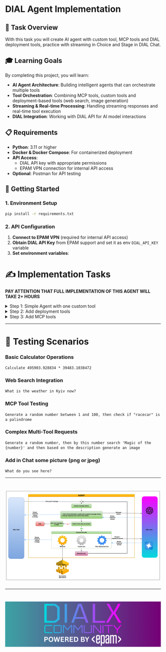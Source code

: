# DIAL Agent Implementation

## 🎯 Task Overview

With this task you will create AI agent with custom tool, MCP tools and DIAL deployment tools, practice with streaming
in Choice and Stage in DIAL Chat.

## 🎓 Learning Goals

By completing this project, you will learn:

- **AI Agent Architecture**: Building intelligent agents that can orchestrate multiple tools
- **Tool Orchestration**: Combining MCP tools, custom tools and deployment-based tools (web search, image generation)
- **Streaming & Real-time Processing**: Handling streaming responses and real-time tool execution
- **DIAL Integration**: Working with DIAL API for AI model interactions


## 📋 Requirements

- **Python**: 3.11 or higher
- **Docker & Docker Compose**: For containerized deployment
- **API Access**:
    - DIAL API key with appropriate permissions
    - EPAM VPN connection for internal API access
- **Optional**: Postman for API testing

## 🚀 Getting Started

### 1. Environment Setup

```bash
pip install -r requirements.txt
```

### 2. API Configuration

1. **Connect to EPAM VPN** (required for internal API access)
2. **Obtain DIAL API Key** from EPAM support and set it as env `DIAL_API_KEY` variable
3. **Set environment variables**:

# ✍️ Implementation Tasks
**PAY ATTENTION THAT FULL IMPLEMENTATION OF THIS AGENT WILL TAKE 2+ HOURS**

<details>
<summary>Step 1: Simple Agent with one custom tool</summary>

### Task 1: Implement Base Tool

Implement all `TODO` in [task/tools/base.py](task/tools/base.py):

### Task 2: Implement Calculator Tool

Implement all `TODO` in [task/tools/calculator.py](task/tools/calculator.py):

Sample of the properties configuration:

```json
{
  "type": "object",
  "properties": {
    "param1": {
      "type": "number",
      "description": "Your param description"
    },
    "param2": {
      "type": "string",
      "description": "Your param description",
      "enum": [
        "val1",
        "val2",
        "val3"
      ]
    }
  },
  "required": [
    "param1",
    "param2"
  ]
}
```

### Task 3: Implement LLM Agent

Implement all `TODO` in [task/llm_agent.py](task/llm_agent.py)

### Task 4: Complete Application Setup

Implement all `TODO` for **STEP 1** in [task/app.py](task/app.py)

### Task 5: Configure DIAL Core

Add in the [core/config.json](core/config.json) such configurations:

- In the `applications` block:
    ```
    "super-agent": {
          "displayName": "Super Agent",
          "description": "Super Agent. Works with different DIAL Deployments, works with MCP tools, and performs simple calculations.",
          "endpoint": "http://host.docker.internal:5030/openai/deployments/super-agent/chat/completions",
          "inputAttachmentTypes": [
            "image/png",
            "image/jpeg"
          ]
        }
    ```
- In the `models` block:
    ```
     "gpt-4o": {
          "displayName": "GPT 4o",
          "endpoint": "http://adapter-dial:5000/openai/deployments/gpt-4o/chat/completions",
          "iconUrl": "http://localhost:3001/gpt4.svg",
          "type": "chat",
          "upstreams": [
            {
              "endpoint": "https://ai-proxy.lab.epam.com/openai/deployments/gpt-4o/chat/completions",
              "key": "YOUR_API_KEY"
            }
          ]
        }
    ```
- Don't forget to replace `YOUR_API_KEY` with your DIAL API Key

### Task 6: Run compose with local DIAL 

Run [docker-compose.yml](docker-compose.yml) such configurations:
```bash
docker compose up -d
```

### Task 7: Check that DIAL is working locally
- Run [task/app.py](task/app.py) locally
- Open http://localhost:3000/
- Test that GPT model is available and provides responses
- Test Super Agent application:
    ```text
    Hi, what can you do?
    ```
- Try to call calculator tool:
    ```text
    Calculate 495903.928834 * 39483.1038472
    ```
- Try to analyze picture (you need to upload picture for analyze, in Core configuration we allowed uploading `png` and `jpeg` files):
    ```text
    What do you see here?
    ```

</details>

<details>
<summary>Step 2: Add deployment tools</summary>

### Task 1: Implement Deployment Tool

Implement all `TODO` in [task/tools/deployment/base.py](task/tools/deployment/base.py)

### Task 2: Implement Web Search Deployment Tool

Implement all `TODO` in [task/tools/deployment/web_search.py](task/tools/deployment/web_search.py)

### Task 3: Implement Image Generation Deployment Tool

Implement all `TODO` in [task/tools/deployment/image_generation.py](task/tools/deployment/image_generation.py)

### Task 4: Complete Application Setup

Implement all `TODO` for **STEP 2** in [task/app.py](task/app.py)

### Task 5: Configure DIAL Core

Add in the [core/config.json](core/config.json) such configurations:

- In the `models` block:
    ```
    "gemini-2.5-pro": {
      "displayName": "Gemini 2.5 Pro",
      "endpoint": "http://adapter-dial:5000/openai/deployments/gemini-2.5-pro/chat/completions",
      "iconUrl": "http://localhost:3001/Gemini-Pro-Vision.svg",
      "type": "chat",
      "upstreams": [
        {
          "endpoint": "https://ai-proxy.lab.epam.com/openai/deployments/gemini-2.5-pro/chat/completions",
          "key": "YOUR_API_KEY"
        }
      ]
    },
    "dall-e-3": {
      "displayName": "DALL-E",
      "endpoint": "http://adapter-dial:5000/openai/deployments/dall-e-3/chat/completions",
      "iconUrl": "http://localhost:3001/gpt3.svg",
      "type": "chat",
      "upstreams": [
        {
          "endpoint": "https://ai-proxy.lab.epam.com/openai/deployments/dall-e-3/chat/completions",
          "key": "YOUR_API_KEY"
        }
      ]
    }
    ```
- Don't forget to replace `YOUR_API_KEY` with your DIAL API Key

### Task 6: Restart compose with updated local DIAL

```bash
docker compose stop && docker compose up -d --build
```

### Task 7: Check Agent with DIAL deployments tools
- Run [task/app.py](task/app.py) locally
- Open http://localhost:3000/
- Test them:
    ```text
    What is the weather in Kyiv now?
    ```
    ```text
    Generate an image in high quality with smiling elephant
    ```

</details> 

<details>
<summary>Step 3: Add MCP tools</summary>

### Task 1: Complete MCP Server Setup

Implement and run the MCP server with three tools:

- `reverse_string`: Reverses text input
- `random_num`: Generates random numbers
- `is_palindrome`: Checks if text is a palindrome

1. Implement all `TODO` in [mcp_server/server.py](mcp_server/server.py)
2. Start the MCP server:
   ```bash
   cd ./mcp_server/
   ```
   ```bash
   docker compose up -d
   ```
3. Verify server is running:
   ```bash
   docker compose ps -a
   ```

### Task 2: Implement MCP Client

Implement all `TODO` in [task/tools/mcp/mcp_client.py](task/tools/mcp/mcp_client.py)

### Task 3: Implement MCP Tool

Implement all `TODO` in [task/tools/mcp/mcp_tool.py](task/tools/mcp/mcp_tool.py)

### Task 4: Complete Application Setup

Implement all `TODO` for **STEP 3** in [task/app.py](task/app.py)

### Task 5: Check Agent with MCP tools
- Run [task/app.py](task/app.py) locally
- Open http://localhost:3000/
- Test them:
    ```text
    Generate a random number between 1 and 100
    ```
    ```text
    Check if "racecar" is a palindrome
    ```
    ```text
    Generate a random number, then by this number search 'Magic of the {number}' and then based on the description generate an image
    ```
</details>

---

# 🧪 Testing Scenarios

### Basic Calculator Operations

```
Calculate 495903.928834 * 39483.1038472
```

### Web Search Integration

```
What is the weather in Kyiv now?
```

### MCP Tool Testing

```
Generate a random number between 1 and 100, then check if "racecar" is a palindrome
```

### Complex Multi-Tool Requests

```
Generate a random number, then by this number search 'Magic of the {number}' and then based on the description generate an image
```

### Add in Chat some picture (png or jpeg)

```
What do you see here?
```

---
# <img src="design.png">

---

# <img src="dialx-banner.png">